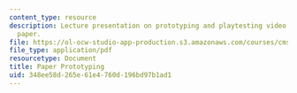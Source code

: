 ```yaml
---
content_type: resource
description: Lecture presentation on prototyping and playtesting video games with
  paper.
file: https://ol-ocw-studio-app-production.s3.amazonaws.com/courses/cms-611j-creating-video-games-fall-2014/348ee58d265e61e4760d196bd97b1ad1_MITCMS_611JF14_Paper_Prot.pdf
file_type: application/pdf
resourcetype: Document
title: Paper Prototyping
uid: 348ee58d-265e-61e4-760d-196bd97b1ad1
---
```

